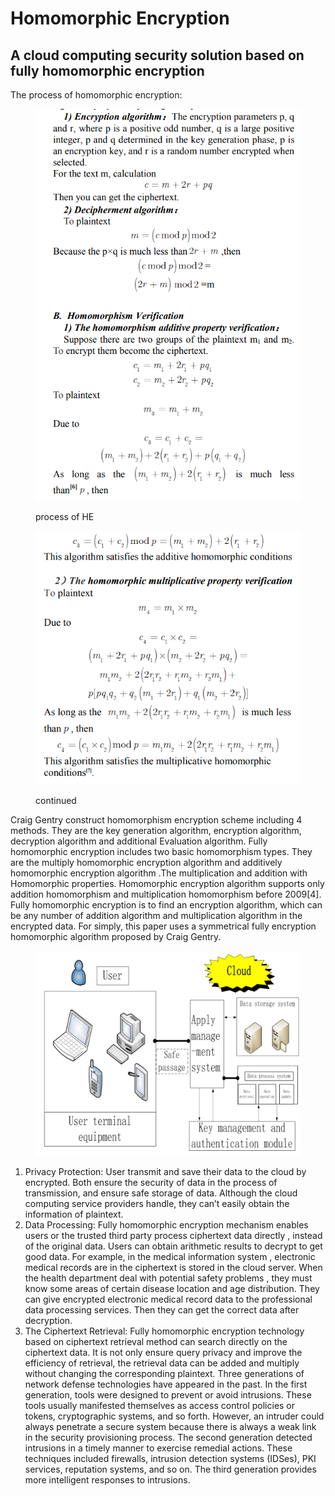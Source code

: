 # Homomorphic Encryption

## A cloud computing security solution based on fully homomorphic encryption

The process of homomorphic encryption:

<figure><img src="../../.gitbook/assets/image.png" alt=""><figcaption><p>process of HE</p></figcaption></figure>

<figure><img src="../../.gitbook/assets/image (1).png" alt=""><figcaption><p>continued</p></figcaption></figure>

Craig Gentry construct homomorphism encryption scheme including 4 methods. They are the key generation algorithm, encryption algorithm, decryption algorithm and additional Evaluation algorithm. Fully homomorphic encryption includes two basic homomorphism types. They are the multiply homomorphic encryption algorithm and additively homomorphic encryption algorithm .The multiplication and addition with Homomorphic properties. Homomorphic encryption algorithm supports only addition homomorphism and multiplication homomorphism before 2009\[4]. Fully homomorphic encryption is to find an encryption algorithm, which can be any number of addition algorithm and multiplication algorithm in the encrypted data. For simply, this paper uses a symmetrical fully encryption homomorphic algorithm proposed by Craig Gentry.

<figure><img src="../../.gitbook/assets/image (2).png" alt=""><figcaption></figcaption></figure>

1. Privacy Protection: User transmit and save their data to the cloud by encrypted. Both ensure the security of data in the process of transmission, and ensure safe storage of data. Although the cloud computing service providers handle, they can’t easily obtain the information of plaintext.
2. Data Processing: Fully homomorphic encryption mechanism enables users or the trusted third party process ciphertext data directly , instead of the original data. Users can obtain arithmetic results to decrypt to get good data. For example, in the medical information system , electronic medical records are in the ciphertext is stored in the cloud server. When the health department deal with potential safety problems , they must know some areas of certain disease location and age distribution. They can give encrypted electronic medical record data to the professional data processing services. Then they can get the correct data after decryption.
3. &#x20;The Ciphertext Retrieval: Fully homomorphic encryption technology based on ciphertext retrieval method can search directly on the ciphertext data. It is not only ensure query privacy and improve the efficiency of retrieval, the retrieval data can be added and multiply without changing the corresponding plaintext. Three generations of network defense technologies have appeared in the past. In the first generation, tools were designed to prevent or avoid intrusions. These tools usually manifested themselves as access control policies or tokens, cryptographic systems, and so forth. However, an intruder could always penetrate a secure system because there is always a weak link in the security provisioning process. The second generation detected intrusions in a timely manner to exercise remedial actions. These techniques included firewalls, intrusion detection systems (IDSes), PKI services, reputation systems, and so on. The third generation provides more intelligent responses to intrusions.

